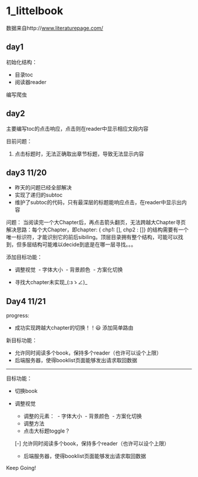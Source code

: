 # 1_littelbook
数据来自http://www.literaturepage.com/
## day1
初始化结构：
- 目录toc
- 阅读器reader

编写爬虫
## day2
主要编写toc的点击响应，点击则在reader中显示相应文段内容

目前问题：
1. 点击标题时，无法正确取出章节标题，导致无法显示内容

## day3 11/20
- 昨天的问题已经全部解决
- 实现了递归的subtoc
- 维护了subtoc的代码，只有最深层的标题能响应点击，在reader中显示出内容

问题：
当阅读完一个大Chapter后，再点击箭头翻页，无法跨越大Chapter寻页
解决思路：每个大Chapter，即chapter: { chp1: [], chp2 : []} 的结构需要有一个唯一标识符，才能识别它的前后sibiling。顶层目录拥有整个结构，可能可以找到，但多层结构可能难以decide到底是在哪一层寻找。。。

添加目标功能：

- 调整视觉
  - 字体大小
  - 背景颜色
  - 方案化切换

- 寻找大chapter未实现_(:зゝ∠)_

## Day4 11/21
progress:
- 成功实现跨越大chapter的切换！！😃
添加简单路由

新目标功能：
- 允许同时阅读多个book，保持多个reader（也许可以设个上限）
- 后端服务器，使得booklist页面能够发出请求取回数据
---

目标功能：
- 切换book
- 调整视觉
  - 调整的元素：
   - 字体大小
   - 背景颜色
   - 方案化切换
  - 调整方法
   - 点击大标题toggle？

  [-] 允许同时阅读多个book，保持多个reader（也许可以设个上限）
  - 后端服务器，使得booklist页面能够发出请求取回数据

Keep Going!
